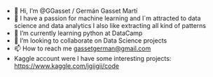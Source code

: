 - 👋 Hi, I’m @GGasset / Germán Gasset Martí
- 👀 I have a passion for machine learning and I´m attracted to data science and data analytics
      I also like extracting all kind of patterns
- 🌱 I’m currently learning python at DataCamp
- 💞️ I’m looking to collaborate on Data Science projects
- 📫 How to reach me gassetgerman@gmail.com
- Kaggle account were I have some interesting projects: https://www.kaggle.com/jgiigii/code
<!---
GGasset/GGasset is a ✨ special ✨ repository because its `README.md` (this file) appears on your GitHub profile.
You can click the Preview link to take a look at your changes.
--->
